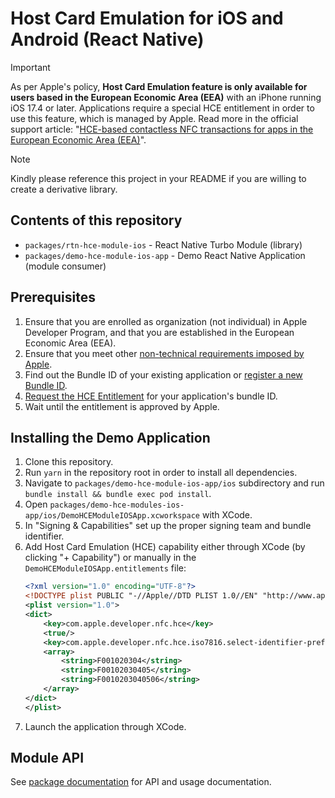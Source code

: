 # Host Card Emulation for iOS and Android (React Native)

> [!IMPORTANT]  
> As per Apple's policy, **Host Card Emulation feature is only available for users based in the European
> Economic Area (EEA)** with an iPhone running iOS 17.4 or later. Applications require a special HCE entitlement
> in order to use this feature, which is managed by Apple. Read more in the official support article:
> "[HCE-based contactless NFC transactions for apps in the European Economic Area (EEA)](https://developer.apple.com/support/hce-transactions-in-apps/)".

> [!NOTE]  
> Kindly please reference this project in your README if you are willing to create a derivative library.

## Contents of this repository

* `packages/rtn-hce-module-ios` - React Native Turbo Module (library)
* `packages/demo-hce-module-ios-app` - Demo React Native Application (module consumer)

## Prerequisites

1. Ensure that you are enrolled as organization (not individual) in Apple Developer Program, and that you are established in the European Economic Area (EEA).
2. Ensure that you meet other [non-technical requirements imposed by Apple](https://developer.apple.com/support/hce-transactions-in-apps/#requirements-and-availability).
3. Find out the Bundle ID of your existing application or [register a new Bundle ID](https://developer.apple.com/account/resources/identifiers/bundleId/add/bundle).
4. [Request the HCE Entitlement](https://developer.apple.com/contact/request/hce-entitlement/) for your application's bundle ID.
5. Wait until the entitlement is approved by Apple.

## Installing the Demo Application

1. Clone this repository.
2. Run `yarn` in the repository root in order to install all dependencies.
3. Navigate to `packages/demo-hce-module-ios-app/ios` subdirectory and run `bundle install && bundle exec pod install`.
4. Open `packages/demo-hce-modules-ios-app/ios/DemoHCEModuleIOSApp.xcworkspace` with XCode.
5. In "Signing & Capabilities" set up the proper signing team and bundle identifier.
6. Add Host Card Emulation (HCE) capability either through XCode (by clicking "+ Capability") or manually in the `DemoHCEModuleIOSApp.entitlements` file:
    ```xml
    <?xml version="1.0" encoding="UTF-8"?>
    <!DOCTYPE plist PUBLIC "-//Apple//DTD PLIST 1.0//EN" "http://www.apple.com/DTDs/PropertyList-1.0.dtd">
    <plist version="1.0">
    <dict>
        <key>com.apple.developer.nfc.hce</key>
        <true/>
        <key>com.apple.developer.nfc.hce.iso7816.select-identifier-prefixes</key>
        <array>
            <string>F001020304</string>
            <string>F00102030405</string>
            <string>F0010203040506</string>
        </array>
    </dict>
    </plist>
    ```
7. Launch the application through XCode.

## Module API

See [package documentation](https://github.com/icedevml/react-native-host-card-emulation/tree/master/packages/native-hce-module) for API and usage documentation.
